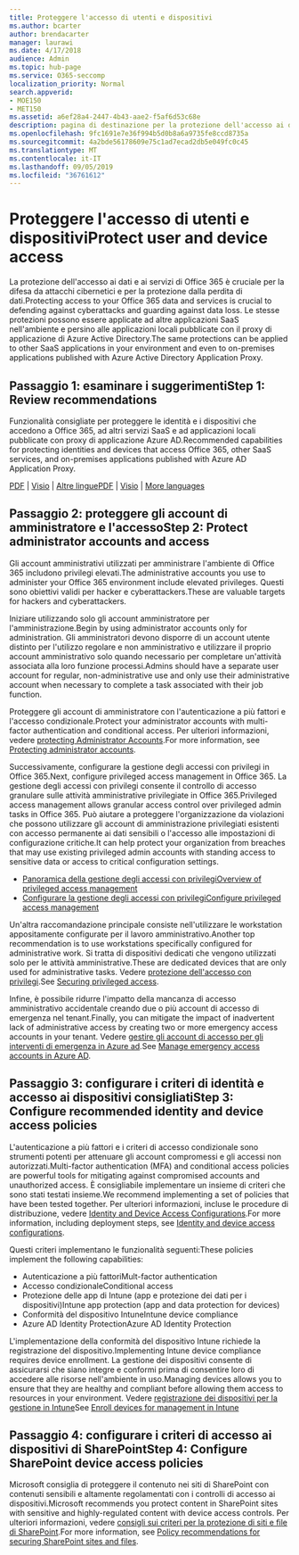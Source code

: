 ```yaml
---
title: Proteggere l'accesso di utenti e dispositivi
ms.author: bcarter
author: brendacarter
manager: laurawi
ms.date: 4/17/2018
audience: Admin
ms.topic: hub-page
ms.service: O365-seccomp
localization_priority: Normal
search.appverid:
- MOE150
- MET150
ms.assetid: a6ef28a4-2447-4b43-aae2-f5af6d53c68e
description: pagina di destinazione per la protezione dell'accesso ai dati e ai servizi di O365
ms.openlocfilehash: 9fc1691e7e36f994b5d0b8a6a9735fe8ccd8735a
ms.sourcegitcommit: 4a2bde56178609e75c1ad7ecad2db5e049fc0c45
ms.translationtype: MT
ms.contentlocale: it-IT
ms.lasthandoff: 09/05/2019
ms.locfileid: "36761612"
---
```

# <a name="protect-user-and-device-access"></a><span data-ttu-id="b5da1-103">Proteggere l'accesso di utenti e dispositivi</span><span class="sxs-lookup"><span data-stu-id="b5da1-103">Protect user and device access</span></span>

<span data-ttu-id="b5da1-104">La protezione dell'accesso ai dati e ai servizi di Office 365 è cruciale per la difesa da attacchi cibernetici e per la protezione dalla perdita di dati.</span><span class="sxs-lookup"><span data-stu-id="b5da1-104">Protecting access to your Office 365 data and services is crucial to defending against cyberattacks and guarding against data loss.</span></span> <span data-ttu-id="b5da1-105">Le stesse protezioni possono essere applicate ad altre applicazioni SaaS nell'ambiente e persino alle applicazioni locali pubblicate con il proxy di applicazione di Azure Active Directory.</span><span class="sxs-lookup"><span data-stu-id="b5da1-105">The same protections can be applied to other SaaS applications in your environment and even to on-premises applications published with Azure Active Directory Application Proxy.</span></span>
  
## <a name="step-1-review-recommendations"></a><span data-ttu-id="b5da1-106">Passaggio 1: esaminare i suggerimenti</span><span class="sxs-lookup"><span data-stu-id="b5da1-106">Step 1: Review recommendations</span></span>

<span data-ttu-id="b5da1-107">Funzionalità consigliate per proteggere le identità e i dispositivi che accedono a Office 365, ad altri servizi SaaS e ad applicazioni locali pubblicate con proxy di applicazione Azure AD.</span><span class="sxs-lookup"><span data-stu-id="b5da1-107">Recommended capabilities for protecting identities and devices that access Office 365, other SaaS services, and on-premises applications published with Azure AD Application Proxy.</span></span>
  
<span data-ttu-id="b5da1-108">[PDF](https://go.microsoft.com/fwlink/p/?linkid=841656) | [Visio](https://go.microsoft.com/fwlink/p/?linkid=841657) | [Altre lingue](https://www.microsoft.com/download/details.aspx?id=55032)</span><span class="sxs-lookup"><span data-stu-id="b5da1-108">[PDF](https://go.microsoft.com/fwlink/p/?linkid=841656) | [Visio](https://go.microsoft.com/fwlink/p/?linkid=841657) | [More languages](https://www.microsoft.com/download/details.aspx?id=55032)</span></span>
  
## <a name="step-2-protect-administrator-accounts-and-access"></a><span data-ttu-id="b5da1-109">Passaggio 2: proteggere gli account di amministratore e l'accesso</span><span class="sxs-lookup"><span data-stu-id="b5da1-109">Step 2: Protect administrator accounts and access</span></span>
<span data-ttu-id="b5da1-110">Gli account amministrativi utilizzati per amministrare l'ambiente di Office 365 includono privilegi elevati.</span><span class="sxs-lookup"><span data-stu-id="b5da1-110">The administrative accounts you use to administer your Office 365 environment include elevated privileges.</span></span> <span data-ttu-id="b5da1-111">Questi sono obiettivi validi per hacker e cyberattackers.</span><span class="sxs-lookup"><span data-stu-id="b5da1-111">These are valuable targets for hackers and cyberattackers.</span></span> 

<span data-ttu-id="b5da1-112">Iniziare utilizzando solo gli account amministratore per l'amministrazione.</span><span class="sxs-lookup"><span data-stu-id="b5da1-112">Begin by using administrator accounts only for administration.</span></span> <span data-ttu-id="b5da1-113">Gli amministratori devono disporre di un account utente distinto per l'utilizzo regolare e non amministrativo e utilizzare il proprio account amministrativo solo quando necessario per completare un'attività associata alla loro funzione processi.</span><span class="sxs-lookup"><span data-stu-id="b5da1-113">Admins should have a separate user account for regular, non-administrative use and only use their administrative account when necessary to complete a task associated with their job function.</span></span>

<span data-ttu-id="b5da1-114">Proteggere gli account di amministratore con l'autenticazione a più fattori e l'accesso condizionale.</span><span class="sxs-lookup"><span data-stu-id="b5da1-114">Protect your administrator accounts with multi-factor authentication and conditional access.</span></span> <span data-ttu-id="b5da1-115">Per ulteriori informazioni, vedere [protecting Administrator Accounts](https://docs.microsoft.com/microsoft-365/enterprise/identity-access-prerequisites#protecting-administrator-accounts).</span><span class="sxs-lookup"><span data-stu-id="b5da1-115">For more information, see [Protecting administrator accounts](https://docs.microsoft.com/microsoft-365/enterprise/identity-access-prerequisites#protecting-administrator-accounts).</span></span> 

<span data-ttu-id="b5da1-116">Successivamente, configurare la gestione degli accessi con privilegi in Office 365.</span><span class="sxs-lookup"><span data-stu-id="b5da1-116">Next, configure privileged access management in Office 365.</span></span> <span data-ttu-id="b5da1-117">La gestione degli accessi con privilegi consente il controllo di accesso granulare sulle attività amministrative privilegiate in Office 365.</span><span class="sxs-lookup"><span data-stu-id="b5da1-117">Privileged access management allows granular access control over privileged admin tasks in Office 365.</span></span> <span data-ttu-id="b5da1-118">Può aiutare a proteggere l'organizzazione da violazioni che possono utilizzare gli account di amministrazione privilegiati esistenti con accesso permanente ai dati sensibili o l'accesso alle impostazioni di configurazione critiche.</span><span class="sxs-lookup"><span data-stu-id="b5da1-118">It can help protect your organization from breaches that may use existing privileged admin accounts with standing access to sensitive data or access to critical configuration settings.</span></span>

- [<span data-ttu-id="b5da1-119">Panoramica della gestione degli accessi con privilegi</span><span class="sxs-lookup"><span data-stu-id="b5da1-119">Overview of privileged access management</span></span>](privileged-access-management-overview.md)
- [<span data-ttu-id="b5da1-120">Configurare la gestione degli accessi con privilegi</span><span class="sxs-lookup"><span data-stu-id="b5da1-120">Configure privileged access management</span></span>](privileged-access-management-configuration.md)

<span data-ttu-id="b5da1-121">Un'altra raccomandazione principale consiste nell'utilizzare le workstation appositamente configurate per il lavoro amministrativo.</span><span class="sxs-lookup"><span data-stu-id="b5da1-121">Another top recommendation is to use workstations specifically configured for administrative work.</span></span> <span data-ttu-id="b5da1-122">Si tratta di dispositivi dedicati che vengono utilizzati solo per le attività amministrative.</span><span class="sxs-lookup"><span data-stu-id="b5da1-122">These are dedicated devices that are only used for administrative tasks.</span></span> <span data-ttu-id="b5da1-123">Vedere [protezione dell'accesso con privilegi](https://docs.microsoft.com/windows-server/identity/securing-privileged-access/securing-privileged-access).</span><span class="sxs-lookup"><span data-stu-id="b5da1-123">See [Securing privileged access](https://docs.microsoft.com/windows-server/identity/securing-privileged-access/securing-privileged-access).</span></span>

<span data-ttu-id="b5da1-124">Infine, è possibile ridurre l'impatto della mancanza di accesso amministrativo accidentale creando due o più account di accesso di emergenza nel tenant.</span><span class="sxs-lookup"><span data-stu-id="b5da1-124">Finally, you can mitigate the impact of inadvertent lack of administrative access by creating two or more emergency access accounts in your tenant.</span></span> <span data-ttu-id="b5da1-125">Vedere [gestire gli account di accesso per gli interventi di emergenza in Azure ad](https://docs.microsoft.com/azure/active-directory/users-groups-roles/directory-emergency-access).</span><span class="sxs-lookup"><span data-stu-id="b5da1-125">See [Manage emergency access accounts in Azure AD](https://docs.microsoft.com/azure/active-directory/users-groups-roles/directory-emergency-access).</span></span> 

## <a name="step-3-configure-recommended-identity-and-device-access-policies"></a><span data-ttu-id="b5da1-126">Passaggio 3: configurare i criteri di identità e accesso ai dispositivi consigliati</span><span class="sxs-lookup"><span data-stu-id="b5da1-126">Step 3: Configure recommended identity and device access policies</span></span>
<span data-ttu-id="b5da1-127">L'autenticazione a più fattori e i criteri di accesso condizionale sono strumenti potenti per attenuare gli account compromessi e gli accessi non autorizzati.</span><span class="sxs-lookup"><span data-stu-id="b5da1-127">Multi-factor authentication (MFA) and conditional access policies are powerful tools for mitigating against compromised accounts and unauthorized access.</span></span> <span data-ttu-id="b5da1-128">È consigliabile implementare un insieme di criteri che sono stati testati insieme.</span><span class="sxs-lookup"><span data-stu-id="b5da1-128">We recommend implementing a set of policies that have been tested together.</span></span> <span data-ttu-id="b5da1-129">Per ulteriori informazioni, incluse le procedure di distribuzione, vedere [Identity and Device Access Configurations](https://docs.microsoft.com/microsoft-365/enterprise/microsoft-365-policies-configurations).</span><span class="sxs-lookup"><span data-stu-id="b5da1-129">For more information, including deployment steps, see [Identity and device access configurations](https://docs.microsoft.com/microsoft-365/enterprise/microsoft-365-policies-configurations).</span></span>

 <span data-ttu-id="b5da1-130">Questi criteri implementano le funzionalità seguenti:</span><span class="sxs-lookup"><span data-stu-id="b5da1-130">These policies implement the following capabilities:</span></span>
- <span data-ttu-id="b5da1-131">Autenticazione a più fattori</span><span class="sxs-lookup"><span data-stu-id="b5da1-131">Mult-factor authentication</span></span>
- <span data-ttu-id="b5da1-132">Accesso condizionale</span><span class="sxs-lookup"><span data-stu-id="b5da1-132">Conditional access</span></span>
- <span data-ttu-id="b5da1-133">Protezione delle app di Intune (app e protezione dei dati per i dispositivi)</span><span class="sxs-lookup"><span data-stu-id="b5da1-133">Intune app protection (app and data protection for devices)</span></span>
- <span data-ttu-id="b5da1-134">Conformità del dispositivo Intune</span><span class="sxs-lookup"><span data-stu-id="b5da1-134">Intune device compliance</span></span>
- <span data-ttu-id="b5da1-135">Azure AD Identity Protection</span><span class="sxs-lookup"><span data-stu-id="b5da1-135">Azure AD Identity Protection</span></span>

<span data-ttu-id="b5da1-136">L'implementazione della conformità del dispositivo Intune richiede la registrazione del dispositivo.</span><span class="sxs-lookup"><span data-stu-id="b5da1-136">Implementing Intune device compliance requires device enrollment.</span></span> <span data-ttu-id="b5da1-137">La gestione dei dispositivi consente di assicurarsi che siano integre e conformi prima di consentire loro di accedere alle risorse nell'ambiente in uso.</span><span class="sxs-lookup"><span data-stu-id="b5da1-137">Managing devices allows you to ensure that they are healthy and compliant before allowing them access to resources in your environment.</span></span> <span data-ttu-id="b5da1-138">Vedere [registrazione dei dispositivi per la gestione in Intune](https://docs.microsoft.com/intune-classic/deploy-use/enroll-devices-in-microsoft-intune)</span><span class="sxs-lookup"><span data-stu-id="b5da1-138">See [Enroll devices for management in Intune](https://docs.microsoft.com/intune-classic/deploy-use/enroll-devices-in-microsoft-intune)</span></span>

## <a name="step-4-configure-sharepoint-device-access-policies"></a><span data-ttu-id="b5da1-139">Passaggio 4: configurare i criteri di accesso ai dispositivi di SharePoint</span><span class="sxs-lookup"><span data-stu-id="b5da1-139">Step 4: Configure SharePoint device access policies</span></span>

<span data-ttu-id="b5da1-140">Microsoft consiglia di proteggere il contenuto nei siti di SharePoint con contenuti sensibili e altamente regolamentati con i controlli di accesso ai dispositivi.</span><span class="sxs-lookup"><span data-stu-id="b5da1-140">Microsoft recommends you protect content in SharePoint sites with sensitive and highly-regulated content with device access controls.</span></span> <span data-ttu-id="b5da1-141">Per ulteriori informazioni, vedere [consigli sui criteri per la protezione di siti e file di SharePoint](https://docs.microsoft.com/microsoft-365/enterprise/sharepoint-file-access-policies).</span><span class="sxs-lookup"><span data-stu-id="b5da1-141">For more information, see [Policy recommendations for securing SharePoint sites and files](https://docs.microsoft.com/microsoft-365/enterprise/sharepoint-file-access-policies).</span></span>



    


